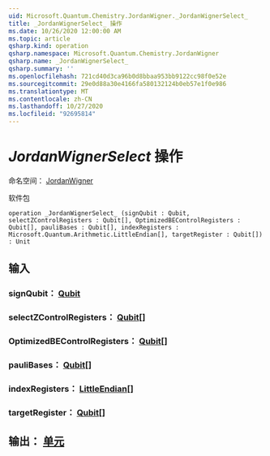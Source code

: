```yaml
---
uid: Microsoft.Quantum.Chemistry.JordanWigner._JordanWignerSelect_
title: _JordanWignerSelect_ 操作
ms.date: 10/26/2020 12:00:00 AM
ms.topic: article
qsharp.kind: operation
qsharp.namespace: Microsoft.Quantum.Chemistry.JordanWigner
qsharp.name: _JordanWignerSelect_
qsharp.summary: ''
ms.openlocfilehash: 721cd40d3ca96b0d8bbaa953bb9122cc98f0e52e
ms.sourcegitcommit: 29e0d88a30e4166fa580132124b0eb57e1f0e986
ms.translationtype: MT
ms.contentlocale: zh-CN
ms.lasthandoff: 10/27/2020
ms.locfileid: "92695814"
---
```

# <a name="_jordanwignerselect_-operation"></a>_JordanWignerSelect_ 操作

命名空间： [JordanWigner](xref:Microsoft.Quantum.Chemistry.JordanWigner)

软件包 [](https://nuget.org/packages/)




```qsharp
operation _JordanWignerSelect_ (signQubit : Qubit, selectZControlRegisters : Qubit[], OptimizedBEControlRegisters : Qubit[], pauliBases : Qubit[], indexRegisters : Microsoft.Quantum.Arithmetic.LittleEndian[], targetRegister : Qubit[]) : Unit
```


## <a name="input"></a>输入

### <a name="signqubit--qubit"></a>signQubit： [Qubit](xref:microsoft.quantum.lang-ref.qubit)




### <a name="selectzcontrolregisters--qubit"></a>selectZControlRegisters： [Qubit](xref:microsoft.quantum.lang-ref.qubit)[]




### <a name="optimizedbecontrolregisters--qubit"></a>OptimizedBEControlRegisters： [Qubit](xref:microsoft.quantum.lang-ref.qubit)[]




### <a name="paulibases--qubit"></a>pauliBases： [Qubit](xref:microsoft.quantum.lang-ref.qubit)[]




### <a name="indexregisters--littleendian"></a>indexRegisters： [LittleEndian](xref:Microsoft.Quantum.Arithmetic.LittleEndian)[]




### <a name="targetregister--qubit"></a>targetRegister： [Qubit](xref:microsoft.quantum.lang-ref.qubit)[]





## <a name="output--unit"></a>输出： [单元](xref:microsoft.quantum.lang-ref.unit)

